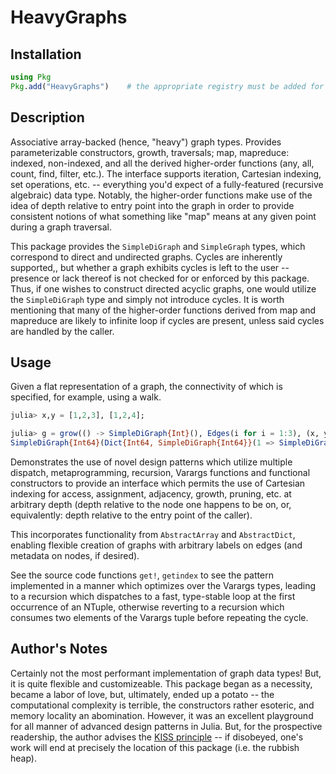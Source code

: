 # HeavyGraphs

## Installation
```julia
using Pkg
Pkg.add("HeavyGraphs")    # the appropriate registry must be added for this to work
```

## Description
Associative array-backed (hence, "heavy") graph types. Provides
parameterizable constructors, growth, traversals; map, mapreduce:
indexed, non-indexed, and all the derived higher-order functions (any,
all, count, find, filter, etc.). The interface supports iteration,
Cartesian indexing, set operations, etc. -- everything you'd expect of
a fully-featured (recursive algebraic) data type. Notably, the
higher-order functions make use of the idea of depth relative to
entry point into the graph in order to provide consistent notions of
what something like "map" means at any given point during a graph
traversal.

This package provides the `SimpleDiGraph` and `SimpleGraph` types,
which correspond to direct and undirected graphs. Cycles are
inherently supported,, but whether a graph exhibits cycles is left to
the user -- presence or lack thereof is not checked for or enforced by
this package. Thus, if one wishes to construct directed acyclic
graphs, one would utilize the `SimpleDiGraph` type and simply not
introduce cycles. It is worth mentioning that many of the higher-order
functions derived from map and mapreduce are likely to infinite loop
if cycles are present, unless said cycles are handled by the caller.

## Usage

Given a flat representation of a graph, the connectivity of which is
specified, for example, using a walk.
```julia
julia> x,y = [1,2,3], [1,2,4];

julia> g = grow(() -> SimpleDiGraph{Int}(), Edges(i for i = 1:3), (x, y))
SimpleDiGraph{Int64}(Dict{Int64, SimpleDiGraph{Int64}}(1 => SimpleDiGraph{Int64}(Dict{Int64, SimpleDiGraph{Int64}}(2 => SimpleDiGraph{Int64}(Dict{Int64, SimpleDiGraph{Int64}}(4 => SimpleDiGraph{Int64}(Dict{Int64, SimpleDiGraph{Int64}}(), Any[]), 3 => SimpleDiGraph{Int64}(Dict{Int64, SimpleDiGraph{Int64}}(), Any[])), Any[])), Any[])), Any[])
```

Demonstrates the use of novel design patterns which utilize multiple
dispatch, metaprogramming, recursion, Varargs functions and functional
constructors to provide an interface which permits the use of
Cartesian indexing for access, assignment, adjacency, growth, pruning,
etc. at arbitrary depth (depth relative to the node one happens to be
on, or, equivalently: depth relative to the entry point of the
caller).

This incorporates functionality from `AbstractArray` and
`AbstractDict`, enabling flexible creation of graphs with arbitrary
labels on edges (and metadata on nodes, if desired).

See the source code functions `get!`, `getindex` to see the pattern
implemented in a manner which optimizes over the Varargs types,
leading to a recursion which dispatches to a fast, type-stable loop at
the first occurrence of an NTuple, otherwise reverting to a recursion
which consumes two elements of the Varargs tuple before repeating the
cycle.

## Author's Notes
Certainly not the most performant implementation of graph data types!
But, it is quite flexible and customizeable. This package began as a
necessity, became a labor of love, but, ultimately, ended up a potato
-- the computational complexity is terrible, the constructors rather
esoteric, and memory locality an abomination. However, it was an
excellent playground for all manner of advanced design patterns in
Julia. But, for the prospective readership, the author advises the
[KISS principle](https://en.wikipedia.org/wiki/KISS_principle) -- if
disobeyed, one's work will end at precisely the location of this package
(i.e. the rubbish heap).
